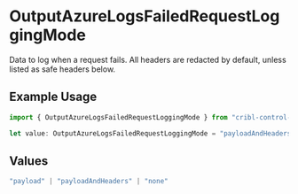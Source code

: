 # OutputAzureLogsFailedRequestLoggingMode

Data to log when a request fails. All headers are redacted by default, unless listed as safe headers below.

## Example Usage

```typescript
import { OutputAzureLogsFailedRequestLoggingMode } from "cribl-control-plane/models";

let value: OutputAzureLogsFailedRequestLoggingMode = "payloadAndHeaders";
```

## Values

```typescript
"payload" | "payloadAndHeaders" | "none"
```